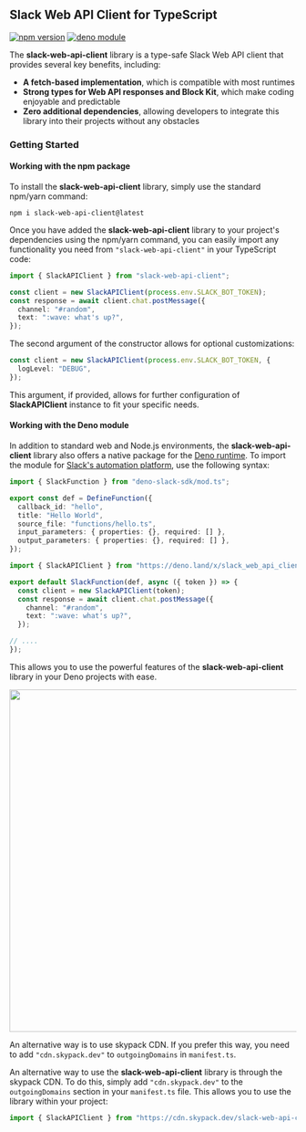 ## Slack Web API Client for TypeScript

[![npm version](https://badge.fury.io/js/slack-web-api-client.svg)](https://badge.fury.io/js/slack-web-api-client) 
[![deno module](https://shield.deno.dev/x/slack_web_api_client)](https://deno.land/x/slack_web_api_client)

The **slack-web-api-client** library is a type-safe Slack Web API client that provides several key benefits, including:
* **A fetch-based implementation**, which is compatible with most runtimes
* **Strong types for Web API responses and Block Kit**, which make coding enjoyable and predictable
* **Zero additional dependencies**, allowing developers to integrate this library into their projects without any obstacles

### Getting Started

#### Working with the npm package

To install the **slack-web-api-client** library, simply use the standard npm/yarn command:
```
npm i slack-web-api-client@latest
```

Once you have added the **slack-web-api-client** library to your project's dependencies using the npm/yarn command, you can easily import any functionality you need from `"slack-web-api-client"` in your TypeScript code:

```typescript
import { SlackAPIClient } from "slack-web-api-client";

const client = new SlackAPIClient(process.env.SLACK_BOT_TOKEN);
const response = await client.chat.postMessage({
  channel: "#random",
  text: ":wave: what's up?",
});
```

The second argument of the constructor allows for optional customizations:

```typescript
const client = new SlackAPIClient(process.env.SLACK_BOT_TOKEN, {
  logLevel: "DEBUG",
});
```

This argument, if provided, allows for further configuration of **SlackAPIClient** instance to fit your specific needs.

#### Working with the Deno module

In addition to standard web and Node.js environments, the **slack-web-api-client** library also offers a native package for the [Deno runtime](https://deno.com/). To import the module for [Slack's automation platform](https://api.slack.com/automation), use the following syntax:

```typescript
import { SlackFunction } from "deno-slack-sdk/mod.ts";

export const def = DefineFunction({
  callback_id: "hello",
  title: "Hello World",
  source_file: "functions/hello.ts",
  input_parameters: { properties: {}, required: [] },
  output_parameters: { properties: {}, required: [] },
});

import { SlackAPIClient } from "https://deno.land/x/slack_web_api_client@0.9.1/mod.ts";

export default SlackFunction(def, async ({ token }) => {
  const client = new SlackAPIClient(token);
  const response = await client.chat.postMessage({
    channel: "#random",
    text: ":wave: what's up?",
  });

// ....
});
```

This allows you to use the powerful features of the **slack-web-api-client** library in your Deno projects with ease.

<img width="600" src="https://user-images.githubusercontent.com/19658/252261924-75522081-0ceb-47c3-9d0a-2cc99772ff7f.png">

An alternative way is to use skypack CDN. If you prefer this way, you need to add `"cdn.skypack.dev"` to `outgoingDomains` in `manifest.ts`.

An alternative way to use the **slack-web-api-client** library is through the skypack CDN. To do this, simply add `"cdn.skypack.dev"` to the `outgoingDomains` section in your `manifest.ts` file. This allows you to use the library within your project:

```typescript
import { SlackAPIClient } from "https://cdn.skypack.dev/slack-web-api-client?dts";
```
